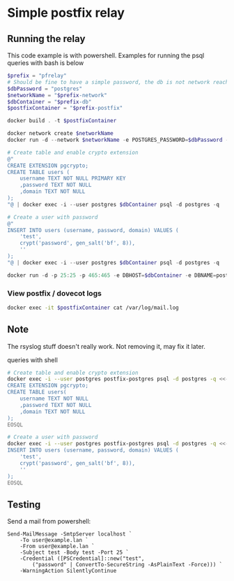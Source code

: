 # Simple postfix relay


## Running the relay

This code example is with powershell. Examples for running the psql queries with bash is below

```powershell
$prefix = "pfrelay"
# Should be fine to have a simple password, the db is not network reachable
$dbPassword = "postgres"
$networkName = "$prefix-network"
$dbContainer = "$prefix-db"
$postfixContainer = "$prefix-postfix"

docker build . -t $postfixContainer

docker network create $networkName
docker run -d --network $networkName -e POSTGRES_PASSWORD=$dbPassword --name $dbContainer postgres

# Create table and enable crypto extension
@"
CREATE EXTENSION pgcrypto;
CREATE TABLE users (
    username TEXT NOT NULL PRIMARY KEY
    ,password TEXT NOT NULL
    ,domain TEXT NOT NULL
);
"@ | docker exec -i --user postgres $dbContainer psql -d postgres -q

# Create a user with password
@"
INSERT INTO users (username, password, domain) VALUES (
    'test',
    crypt('password', gen_salt('bf', 8)),
    ''
);
"@ | docker exec -i --user postgres $dbContainer psql -d postgres -q

docker run -d -p 25:25 -p 465:465 -e DBHOST=$dbContainer -e DBNAME=postgres -e DBUSER=postgres -e DBPASS=$dbPassword --network $networkName --name $postfixContainer $postfixContainer
```

### View postfix / dovecot logs
```sh
docker exec -it $postfixContainer cat /var/log/mail.log
```

## Note
The rsyslog stuff doesn't really work. Not removing it, may fix it later.


queries with shell
```sh
# Create table and enable crypto extension
docker exec -i --user postgres postfix-postgres psql -d postgres -q <<-EOSQL
CREATE EXTENSION pgcrypto;
CREATE TABLE users(
    username TEXT NOT NULL
    ,password TEXT NOT NULL
    ,domain TEXT NOT NULL
);
EOSQL

# Create a user with password
docker exec -i --user postgres postfix-postgres psql -d postgres -q <<-EOSQL
INSERT INTO users (username, password, domain) VALUES (
    'test',
    crypt('password', gen_salt('bf', 8)),
    ''
);
EOSQL
```

## Testing

Send a mail from powershell:
```pwsh
Send-MailMessage -SmtpServer localhost `
    -To user@example.lan `
    -From user@example.lan `
    -Subject test -Body test -Port 25 `
    -Credential ([PSCredential]::new("test",
        ("password" | ConvertTo-SecureString -AsPlainText -Force))) `
    -WarningAction SilentlyContinue
```